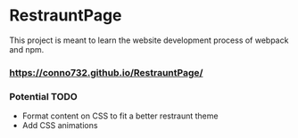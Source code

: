 # RestrauntPage

This project is meant to learn the website development process of webpack and npm.

### https://conno732.github.io/RestrauntPage/

### Potential TODO

- Format content on CSS to fit a better restraunt theme
- Add CSS animations
